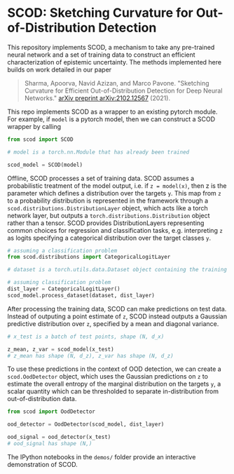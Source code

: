 # SCOD: Sketching Curvature for Out-of-Distribution Detection

This repository implements SCOD, a mechanism to take any pre-trained neural network and a set of training data to construct an efficient characterization of epistemic uncertainty. The methods implemented here builds on work detailed in our paper
> Sharma, Apoorva, Navid Azizan, and Marco Pavone. "Sketching Curvature for Efficient Out-of-Distribution Detection for Deep Neural Networks." [arXiv preprint arXiv:2102.12567](https://arxiv.org/abs/2102.12567) (2021). 


This repo implements SCOD as a wrapper to an existing pytorch module. For example, if `model` is a pytorch model, then we can construct a SCOD wrapper by calling
```python
from scod import SCOD

# model is a torch.nn.Module that has already been trained

scod_model = SCOD(model)
```

Offline, SCOD processes a set of training data. SCOD assumes a probabilistic treatment of the model output, i.e. if `z = model(x)`, then z is the parameter which defines a distribution over the targets `y`. This map from `z` to a probability distribution is represented in the framework through a `scod.distributions.DistributionLayer` object, which acts like a torch network layer, but outputs a `torch.distributions.Distribution` object rather than a tensor. SCOD provides DistributionLayers representing common choices for regression and classification tasks, e.g. interpreting `z` as logits specifying a categorical distribution over the target classes `y`.

```python
# assuming a classification problem
from scod.distributions import CategoricalLogitLayer

# dataset is a torch.utils.data.Dataset object containing the training data

# assuming classification problem
dist_layer = CategoricalLogitLayer()
scod_model.process_dataset(dataset, dist_layer)
```

After processing the training data, SCOD can make predictions on test data. Instead of outputing a point estimate of `z`, SCOD instead outputs a Gaussian predictive distribution over `z`, specified by a mean and diagonal variance.

```python
# x_test is a batch of test points, shape (N, d_x)

z_mean, z_var = scod_model(x_test)
# z_mean has shape (N, d_z), z_var has shape (N, d_z)
```

To use these predictions in the context of OOD detection, we can create a `scod.OodDetector` object, which uses the Gaussian predictions on `z` to estimate the overall entropy of the marginal distribution on the targets `y`, a scalar quantity which can be thresholded to separate in-distribution from out-of-distribution data.

```python
from scod import OodDetector

ood_detector = OodDetector(scod_model, dist_layer)

ood_signal = ood_detector(x_test)
# ood_signal has shape (N,)
```

The IPython notebooks in the `demos/` folder provide an interactive demonstration of SCOD.
